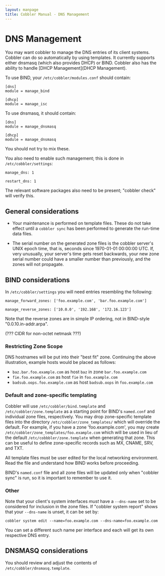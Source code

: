 ```yaml
---
layout: manpage
title: Cobbler Manual - DNS Management
---
```

# DNS Management

You may want cobbler to manage the DNS entries of its client systems.  Cobbler can do so automatically by using templates.  It currently supports either dnsmasq (which also provides DHCP) or BIND. Cobbler also has the ability to handle [DHCP Management](DHCP Management).

To use BIND, your `/etc/cobbler/modules.conf` should contain:

    [dns]
    module = manage_bind

    [dhcp]
    module = manage_isc

To use dnsmasq, it should contain:

    [dns]
    module = manage_dnsmasq

    [dhcp]
    module = manage_dnsmasq

You should not try to mix these.

You also need to enable such management; this is done in `/etc/cobbler/settings`:

    manage_dns: 1

    restart_dns: 1

The relevant software packages also need to be present;  "cobbler check" will verify this.

## General considerations

* Your maintenance is performed on template files.  These do not take effect until a `cobbler sync` has been performed to generate the run-time data files.

* The serial number on the generated zone files is the cobbler server's UNIX epoch time, that is, seconds since 1970-01-01 00:00:00 UTC. If, very unusually, your server's time gets reset backwards, your new zone serial number could have a smaller number than previously, and the zones will not propagate.

## BIND considerations

In `/etc/cobbler/settings` you will need entries resembling the following:

    manage_forward_zones: ['foo.example.com', 'bar.foo.example.com']

    manage_reverse_zones: ['10.0.0', '192.168', '172.16.123']

Note that the reverse zones are in simple IP ordering, not in BIND-style "0.0.10.in-addr.arpa".

(??? CIDR for non-octet netmask ???)

### Restricting Zone Scope

DNS hostnames will be put into their "best fit" zone.  Continuing the above illustration, example hosts would be placed as follows:

* `baz.bar.foo.example.com` as host `baz` in zone `bar.foo.example.com`
* `fie.foo.example.com` as host `fie` in `foo.example.com`
* `badsub.oops.foo.example.com` as host `badsub.oops` in `foo.example.com`

### Default and zone-specific templating

Cobbler will use `/etc/cobbler/bind.template` and `/etc/cobbler/zone.template` as a starting point for BIND's `named.conf` and individual zone files, respectively.  You may drop zone-specific template files into the directory `/etc/cobbler/zone_templates/` which will override the default.  For example, if you have a zone 'foo.example.com', you may create `/etc/cobbler/zone_templates/foo.example.com` which will be used in lieu of the default `/etc/cobbbler/zone.template` when generating that zone.  This can be useful to define zone-specific records such as MX, CNAME, SRV, and TXT.

All template files must be user edited for the local networking environment.  Read the file and understand how BIND works before proceeding.

BIND's `named.conf` file and all zone files will be updated only when "cobbler sync" is run, so it is important to remember to use it.

### Other

Note that your client's system interfaces _must_ have a `--dns-name` set to be considered for inclusion in the zone files.  If "cobbler system report" shows that your `--dns-name` is unset, it can be set by:

    cobbler system edit --name=foo.example.com --dns-name=foo.example.com

You can set a different such name per interface and each will get its own respective DNS entry.

## DNSMASQ considerations

You should review and adjust the contents of `/etc/cobbler/dnsmasq.template`.
